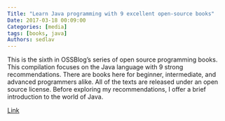 ```yaml
---
Title: "Learn Java programming with 9 excellent open-source books"
Date: 2017-03-18 00:09:00
Categories: [media]
tags: [books, java]
Authors: sedlav
---
```


This is the sixth in OSSBlog’s series of open source programming books. This compilation focuses on the Java language with 9 strong recommendations. There are books here for beginner, intermediate, and advanced programmers alike. All of the texts are released under an open source license. Before exploring my recommendations, I offer a brief introduction to the world of Java.

[Link](https://www.ossblog.org/learn-java-programming-with-excellent-open-source-books/)
